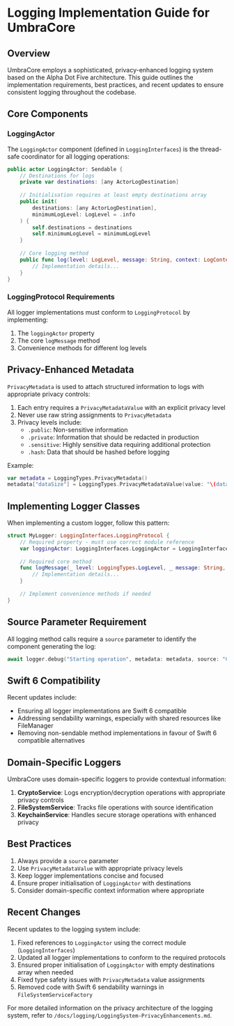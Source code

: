 # Logging Implementation Guide for UmbraCore

## Overview

UmbraCore employs a sophisticated, privacy-enhanced logging system based on the Alpha Dot Five architecture. This guide outlines the implementation requirements, best practices, and recent updates to ensure consistent logging throughout the codebase.

## Core Components

### LoggingActor

The `LoggingActor` component (defined in `LoggingInterfaces`) is the thread-safe coordinator for all logging operations:

```swift
public actor LoggingActor: Sendable {
    // Destinations for logs
    private var destinations: [any ActorLogDestination]
    
    // Initialisation requires at least empty destinations array
    public init(
        destinations: [any ActorLogDestination],
        minimumLogLevel: LogLevel = .info
    ) {
        self.destinations = destinations
        self.minimumLogLevel = minimumLogLevel
    }
    
    // Core logging method
    public func log(level: LogLevel, message: String, context: LogContext) async {
        // Implementation details...
    }
}
```

### LoggingProtocol Requirements

All logger implementations must conform to `LoggingProtocol` by implementing:

1. The `loggingActor` property
2. The core `logMessage` method
3. Convenience methods for different log levels

## Privacy-Enhanced Metadata

`PrivacyMetadata` is used to attach structured information to logs with appropriate privacy controls:

1. Each entry requires a `PrivacyMetadataValue` with an explicit privacy level
2. Never use raw string assignments to `PrivacyMetadata`
3. Privacy levels include:
   - `.public`: Non-sensitive information
   - `.private`: Information that should be redacted in production
   - `.sensitive`: Highly sensitive data requiring additional protection
   - `.hash`: Data that should be hashed before logging

Example:
```swift
var metadata = LoggingTypes.PrivacyMetadata()
metadata["dataSize"] = LoggingTypes.PrivacyMetadataValue(value: "\(data.count)", privacy: .public)
```

## Implementing Logger Classes

When implementing a custom logger, follow this pattern:

```swift
struct MyLogger: LoggingInterfaces.LoggingProtocol {
    // Required property - must use correct module reference
    var loggingActor: LoggingInterfaces.LoggingActor = LoggingInterfaces.LoggingActor(destinations: [])
    
    // Required core method
    func logMessage(_ level: LoggingTypes.LogLevel, _ message: String, context: LoggingTypes.LogContext) async {
        // Implementation details...
    }
    
    // Implement convenience methods if needed
}
```

## Source Parameter Requirement

All logging method calls require a `source` parameter to identify the component generating the log:

```swift
await logger.debug("Starting operation", metadata: metadata, source: "ComponentName")
```

## Swift 6 Compatibility

Recent updates include:
- Ensuring all logger implementations are Swift 6 compatible
- Addressing sendability warnings, especially with shared resources like FileManager
- Removing non-sendable method implementations in favour of Swift 6 compatible alternatives

## Domain-Specific Loggers

UmbraCore uses domain-specific loggers to provide contextual information:

1. **CryptoService**: Logs encryption/decryption operations with appropriate privacy controls
2. **FileSystemService**: Tracks file operations with source identification
3. **KeychainService**: Handles secure storage operations with enhanced privacy

## Best Practices

1. Always provide a `source` parameter
2. Use `PrivacyMetadataValue` with appropriate privacy levels
3. Keep logger implementations concise and focused
4. Ensure proper initialisation of `LoggingActor` with destinations
5. Consider domain-specific context information where appropriate

## Recent Changes

Recent updates to the logging system include:
1. Fixed references to `LoggingActor` using the correct module (`LoggingInterfaces`)
2. Updated all logger implementations to conform to the required protocols
3. Ensured proper initialisation of `LoggingActor` with empty destinations array when needed
4. Fixed type safety issues with `PrivacyMetadata` value assignments
5. Removed code with Swift 6 sendability warnings in `FileSystemServiceFactory`

For more detailed information on the privacy architecture of the logging system, refer to `/docs/logging/LoggingSystem-PrivacyEnhancements.md`.
